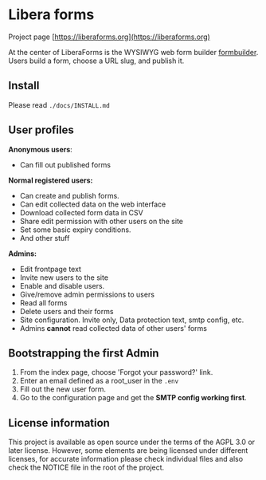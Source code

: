 # Libera forms

Project page [https://liberaforms.org](https://liberaforms.org)

At the center of LiberaForms is the WYSIWYG web form builder [formbuilder](https://formbuilder.online/). Users build a form, choose a URL slug, and publish it.

## Install

Please read `./docs/INSTALL.md`


## User profiles
**Anonymous users**:
 * Can fill out published forms

**Normal registered users:**
 * Can create and publish forms.
 * Can edit collected data on the web interface
 * Download collected form data in CSV
 * Share edit permission with other users on the site
 * Set some basic expiry conditions.
 * And other stuff

**Admins:**
 * Edit frontpage text
 * Invite new users to the site
 * Enable and disable users.
 * Give/remove admin permissions to users
 * Read all forms
 * Delete users and their forms
 * Site configuration. Invite only, Data protection text, smtp config, etc.
 * Admins **cannot** read collected data of other users' forms

## Bootstrapping the first Admin
1. From the index page, choose 'Forgot your password?' link.
2. Enter an email defined as a root_user in the `.env`
3. Fill out the new user form.
4. Go to the configuration page and get the **SMTP config working first**.


## License information

This project is available as open source under the terms of the AGPL 3.0 or later license. However, some elements are being licensed under different licenses, for accurate information please check individual files and also check the NOTICE file in the root of the project.
